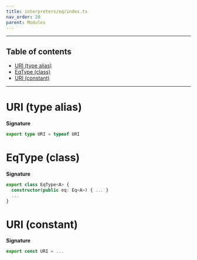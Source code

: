 ```yaml
---
title: interpreters/eq/index.ts
nav_order: 20
parent: Modules
---
```


---

<h2 class="text-delta">Table of contents</h2>

- [URI (type alias)](#uri-type-alias)
- [EqType (class)](#eqtype-class)
- [URI (constant)](#uri-constant)

---

# URI (type alias)

**Signature**

```ts
export type URI = typeof URI
```

# EqType (class)

**Signature**

```ts
export class EqType<A> {
  constructor(public eq: Eq<A>) { ... }
  ...
}
```

# URI (constant)

**Signature**

```ts
export const URI = ...
```
